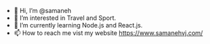 - 👋 Hi, I’m @samaneh
- 👀 I’m interested in Travel and Sport.
- 🌱 I’m currently learning Node.js and React.js.
- 📫 How to reach me vist my website https://www.samanehvj.com/

<!---
samanehvj/samanehvj is a ✨ special ✨ repository because its `README.md` (this file) appears on your GitHub profile.
You can click the Preview link to take a look at your changes.
--->
